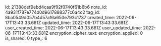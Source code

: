 id: 21388def9ebd4caa9f92f0740f61b6b6
note_id: 4a931f787e774d0d9617888377c6a4c2
tag_id: 8ba0549d057b4d57af6a650e793c1737
created_time: 2022-06-17T13:43:33.681Z
updated_time: 2022-06-17T13:43:33.681Z
user_created_time: 2022-06-17T13:43:33.681Z
user_updated_time: 2022-06-17T13:43:33.681Z
encryption_cipher_text: 
encryption_applied: 0
is_shared: 0
type_: 6